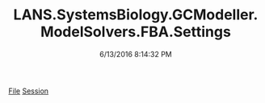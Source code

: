 ﻿---
title: LANS.SystemsBiology.GCModeller.ModelSolvers.FBA.Settings
date: 6/13/2016 8:14:32 PM
---

[File](T-LANS.SystemsBiology.GCModeller.ModelSolvers.FBA.Settings.File.html)
[Session](T-LANS.SystemsBiology.GCModeller.ModelSolvers.FBA.Settings.Session.html)
